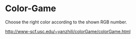 # Color-Game
Choose the right color according to the shown RGB number.

http://www-scf.usc.edu/~yanzhili/colorGame/colorGame.html
